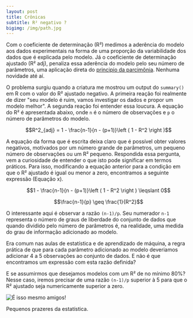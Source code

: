 ```yaml
---
layout: post
title: Crônicas 
subtitle: R² negativo ?
bigimg: /img/path.jpg
---
```


<script type="text/javascript" async
  src="https://cdn.mathjax.org/mathjax/latest/MathJax.js?config=TeX-MML-AM_CHTML">
</script>

Com o coeficiente de determinação (R²) medimos a aderência do modelo aos dados experimentais na forma de uma proporção da variabilidade dos dados que é explicada pelo modelo. Já o coeficiente de determinação ajustado (R² adj), penaliza essa aderência do modelo pelo seu número de parâmetros, uma aplicação direta do [principio da parcimônia](https://en.wikipedia.org/wiki/Occam%27s_razor). Nenhuma novidade até aí. 

O problema surgiu quando a criatura me mostrou um output do `summary()` em R com o valor do R² ajustado negativo. A primeira reação foi realmente de dizer "seu modelo é ruim, vamos investigar os dados e propor um modelo melhor". A segunda reação foi entender essa loucura. A equação do R² é apresentada abaixo, onde `n` é o número de observações e `p` o número de parâmetros do modelo.

$$R^2_{adj} = 1 - \frac{n-1}{n - (p+1)}\left ( 1 - R^2 \right )$$

A equação da forma que é escrita deixa claro que é possível obter valores negativos, motivados por um número grande de parâmetros, um pequeno número de observações ou um R² pequeno. Respondida essa pergunta, vem a curiosidade de entender o que isto pode significar em termos práticos. Para isso, modificando a equação anterior para a condição em que o R² ajustado é igual ou menor a zero, encontramos a seguinte expressão (Equação x).

$$1 - \frac{n-1}{n - (p+1)}\left ( 1 - R^2 \right ) \leqslant 0$$

$$\frac{n-1}{p} \geq  \frac{1}{R^2}$$

O interessante aqui é observar a razão `(n-1)/p`. Seu numerador `n-1` representa o número de graus de liberdade do conjunto de dados que quando dividido pelo número de parâmetros é, na realidade, uma medida do grau de informação adicionado ao modelo.

Era comum nas aulas de estatística e de aprendizado de máquina, a regra prática de que para cada parâmetro adicionado ao modelo deveriamos adicionar 4 a 5 observações ao conjunto de dados. E não é que encontramos um expressão com esta razão definida? 

E se assumirmos que desejamos modelos com um R² de no mínimo 80%? Nesse caso, iremos precisar de uma razão `(n-1)/p` superior à 5 para que o R² ajustado seja numericamente superior a zero.

<p><img src="https://noliquidificador.files.wordpress.com/2012/07/brain-explode.jpg" alt="É isso mesmo amigos!" align="center"></p>

Pequenos prazeres da estatística.